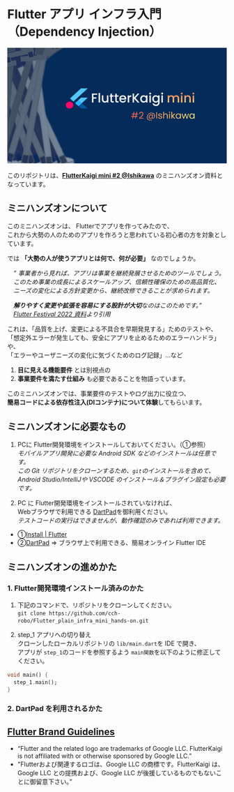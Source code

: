 # Flutter アプリ インフラ入門（Dependency Injection）

[![FlutterKaigi mini @Ishikawa logo](docs/images/FlutterKaigi_mini_ishikawa.png)](https://flutterkaigi.connpass.com/event/325469/)

このリポジトリは、**[FlutterKaigi mini #2 @Ishikawa](https://flutterkaigi.connpass.com/event/325469/)** のミニハンズオン資料となっています。


## ミニハンズオンについて
このミニハンズオンは、 Flutterでアプリを作ってみたので、  
これから大勢の人のためのアプリを作ろうと思われている初心者の方を対象としています。

では **「大勢の人が使うアプリとは何で、何が必要」** なのでしょうか。  

　_” 事業者から見れば、アプリは事業を継続発展させるためのツールでしょう。_  
　_このため事業の成長によるスケールアップ、信頼性確保のための高品質化、_  
　_ニーズの変化による方針変更から、継続改修できることが求められます。_

　_**解りやすく変更や拡張を容易にする設計が大切**なのはこのためです。”_  
　_[Flutter Festival 2022 資料](docs/pdf/GDSC-keio_Flutter_Festival_2022.pdf)より引用_

これは、「品質を上げ、変更による不具合を早期発見する」ためのテストや、  
「想定外エラーが発生しても、安全にアプリを止めるためのエラーハンドラ」や、  
「エラーやユーザニーズの変化に気づくためのログ記録」...など  
1. **目に見える機能要件** とは別視点の
2. **事業要件を満たす仕組み** も必要であることを物語っています。

このミニハンズオンでは、事業要件のテストやログ出力に役立つ、  
**簡易コードによる依存性注入(DIコンテナ)について体験**してもらいます。  


## ミニハンズオンに必要なもの
1. PCに Flutter開発環境をインストールしておいてください。（①参照）  
  _モバイルアプリ開発に必要な Android SDK などのインストールは任意です。_  
  _この Git リポジトリをクローンするため、`git`のインストールを含めて、_  
  _Android Studio/IntelliJや VSCODE のインストール＆プラグイン設定も必要です。_

2. PC に Flutter開発環境をインストールされていなければ、  
  Webブラウザで利用できる [DartPad](https://dartpad.dev/)を御利用ください。  
  _テストコードの実行はできませんが、動作確認のみであれば利用できます。_

- ①[Install | Flutter](https://docs.flutter.dev/get-started/install)
- ②[DartPad](https://dartpad.dev/) ⇒ ブラウザ上で利用できる、簡易オンライン Flutter IDE


## ミニハンズオンの進めかた

### 1. Flutter開発環境インストール済みのかた  
1. 下記のコマンドで、リポジトリをクローンしてください。  
  `git clone https://github.com/cch-robo/Flutter_plain_infra_mini_hands-on.git`  

2. step_1 アプリへの切り替え  
  クローンしたローカルリポジトリの `lib/main.dart`を IDE で開き、  
  アプリが `step_1`のコードを参照するよう `main関数`を以下のように修正してください。
```dart
void main() {
  step_1.main();
}
```


### 2. DartPad を利用されるかた


## [Flutter Brand Guidelines](https://docs.flutter.dev/brand#community-use-exceptions)
- “Flutter and the related logo are trademarks of Google LLC. FlutterKaigi is not affiliated with or otherwise sponsored by Google LLC.”
- "Flutterおよび関連するロゴは、Google LLC の商標です。FlutterKaigi は、Google LLC との提携および、Google LLC が後援しているものでもないことに御留意下さい。”